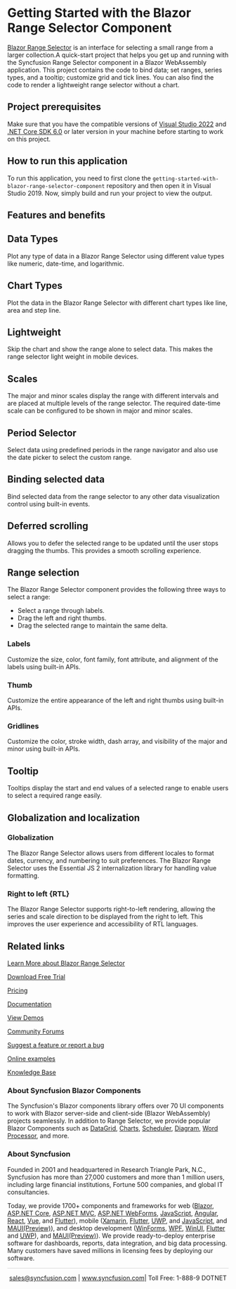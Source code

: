 # Getting Started with the Blazor Range Selector Component
[Blazor Range Selector](https://www.syncfusion.com/blazor-components/blazor-range-selector?utm_source=github&utm_medium=listing&utm_campaign=blazor-range-selector-github-samples) is an interface for selecting a small range from a larger collection.A quick-start project that helps you get up and running with the Syncfusion Range Selector component in a Blazor WebAssembly application. This project contains the code to bind data; set ranges, series types, and a tooltip; customize grid and tick lines. You can also find the code to render a lightweight range selector without a chart.

## Project prerequisites
Make sure that you have the compatible versions of [Visual Studio 2022](https://visualstudio.microsoft.com/downloads/ ) and [.NET Core SDK 6.0](https://dotnet.microsoft.com/en-us/download/dotnet/6.0) or later version in your machine before starting to work on this project.

## How to run this application
To run this application, you need to first clone the `getting-started-with-blazor-range-selector-component` repository and then open it in Visual Studio 2019. Now, simply build and run your project to view the output.

## Features and benefits
## Data Types
Plot any type of data in a Blazor Range Selector using different value types like numeric, date-time, and logarithmic.

## Chart Types
Plot the data in the Blazor Range Selector with different chart types like line, area and step line.

## Lightweight
Skip the chart and show the range alone to select data. This makes the range selector light weight in mobile devices.

## Scales
The major and minor scales display the range with different intervals and are placed at multiple levels of the range selector. The required date-time scale can be configured to be shown in major and minor scales.
 
## Period Selector
Select data using predefined periods in the range navigator and also use the date picker to select the custom range.

## Binding selected data
Bind selected data from the range selector to any other data visualization control using built-in events.

## Deferred scrolling

Allows you to defer the selected range to be updated until the user stops dragging the thumbs. This provides a smooth scrolling experience.

## Range selection
The Blazor Range Selector component provides the following three ways to select a range:

* Select a range through labels.
* Drag the left and right thumbs.
* Drag the selected range to maintain the same delta.

### Labels
Customize the size, color, font family, font attribute, and alignment of the labels using built-in APIs.

### Thumb
Customize the entire appearance of the left and right thumbs using built-in APIs.

### Gridlines

Customize the color, stroke width, dash array, and visibility of the major and minor using built-in APIs.

## Tooltip
Tooltips display the start and end values of a selected range to enable users to select a required range easily.

## Globalization and localization 

### Globalization

The Blazor Range Selector allows users from different locales to format dates, currency, and numbering to suit preferences. The Blazor Range Selector uses the Essential JS 2 internalization library for handling value formatting.

### Right to left {RTL}

The Blazor Range Selector supports right-to-left rendering, allowing the series and scale direction to be displayed from the right to left. This improves the user experience and accessibility of RTL languages.

## Related links
[Learn More about Blazor Range Selector](https://www.syncfusion.com/blazor-components/blazor-range-selector?utm_source=github&utm_medium=listing&utm_campaign=blazor-range-selector-github-samples)

[Download Free Trial](https://www.syncfusion.com/downloads/blazor?utm_source=github&utm_medium=listing&utm_campaign=blazor-range-selector-github-samples)

[Pricing](https://www.syncfusion.com/sales/products/blazor?utm_source=github&utm_medium=listing&utm_campaign=blazor-range-selector-github-samples)

[Documentation](https://blazor.syncfusion.com/documentation/range-selector/getting-started?utm_source=github&utm_medium=listing&utm_campaign=blazor-range-selector-github-samples)

[View Demos](https://blazor.syncfusion.com/demos/range-selector/range-navigator?utm_source=github&utm_medium=listing&utm_campaign=blazor-range-selector-github-samples)

[Community Forums](https://www.syncfusion.com/forums/blazor-components?utm_source=github&utm_medium=listing&utm_campaign=blazor-range-selector-github-samples)

[Suggest a feature or report a bug](https://www.syncfusion.com/feedback/blazor-components?utm_source=github&utm_medium=listing&utm_campaign=blazor-range-selector-github-samples)

[Online examples](https://blazor.syncfusion.com/demos/range-selector/range-navigator?utm_source=github&utm_medium=listing&utm_campaign=blazor-range-selector-github-samples)

[Knowledge Base](https://www.syncfusion.com/kb/blazor-components?utm_source=github&utm_medium=listing&utm_campaign=blazor-range-selector-github-samples)

### About Syncfusion Blazor Components
The Syncfusion's Blazor components library offers over 70 UI components to work with Blazor server-side and client-side (Blazor WebAssembly) projects seamlessly. In addition to Range Selector, we provide popular Blazor Components such as [DataGrid](https://www.syncfusion.com/blazor-range-selector-components/blazor-datagrid?utm_source=nuget&utm_medium=listing&utm_campaign=blazor-nuget), [Charts](https://www.syncfusion.com/blazor-components/blazor-charts?utm_source=nuget&utm_medium=listing&utm_campaign=blazor-range-selector-nuget), [Scheduler](https://www.syncfusion.com/blazor-components/blazor-scheduler?utm_source=nuget&utm_medium=listing&utm_campaign=blazor-range-selector-nuget), [Diagram](https://www.syncfusion.com/blazor-components/blazor-diagram?utm_source=nuget&utm_medium=listing&utm_campaign=blazor-range-selector-nuget), [Word Processor](https://www.syncfusion.com/blazor-components/blazor-word-processor?utm_source=nuget&utm_medium=listing&utm_campaign=blazor-range-selector-nuget), and more.

### About Syncfusion

Founded in 2001 and headquartered in Research Triangle Park, N.C., Syncfusion has more than 27,000 customers and more than 1 million users, including large financial institutions, Fortune 500 companies, and global IT consultancies.

Today, we provide 1700+ components and frameworks for web ([Blazor](https://www.syncfusion.com/blazor-components?utm_source=github&utm_medium=listing&utm_campaign=blazor-https://www.syncfusion.com/blazor-components/blazor-range-selector-github-samples), [ASP.NET Core](https://www.syncfusion.com/aspnet-core-ui-controls?utm_source=github&utm_medium=listing&utm_campaign=blazor-https://www.syncfusion.com/blazor-components/blazor-range-selector-github-samples), [ASP.NET MVC](https://www.syncfusion.com/aspnet-mvc-ui-controls?utm_source=github&utm_medium=listing&utm_campaign=blazor-https://www.syncfusion.com/blazor-components/blazor-range-selector-github-samples), [ASP.NET WebForms](https://www.syncfusion.com/jquery/aspnet-webforms-ui-controls?utm_source=github&utm_medium=listing&utm_campaign=blazor-https://www.syncfusion.com/blazor-components/blazor-range-selector-github-samples), [JavaScript](https://www.syncfusion.com/javascript-ui-controls?utm_source=github&utm_medium=listing&utm_campaign=blazor-https://www.syncfusion.com/blazor-components/blazor-range-selector-github-samples), [Angular](https://www.syncfusion.com/angular-ui-components?utm_source=github&utm_medium=listing&utm_campaign=blazor-https://www.syncfusion.com/blazor-components/blazor-range-selector-github-samples), [React](https://www.syncfusion.com/react-ui-components?utm_source=github&utm_medium=listing&utm_campaign=blazor-https://www.syncfusion.com/blazor-components/blazor-range-selector-github-samples), [Vue](https://www.syncfusion.com/vue-ui-components?utm_source=github&utm_medium=listing&utm_campaign=blazor-https://www.syncfusion.com/blazor-components/blazor-range-selector-github-samples), and [Flutter](https://www.syncfusion.com/flutter-widgets?utm_source=github&utm_medium=listing&utm_campaign=blazor-https://www.syncfusion.com/blazor-components/blazor-range-selector-github-samples)), mobile ([Xamarin](https://www.syncfusion.com/xamarin-ui-controls?utm_source=github&utm_medium=listing&utm_campaign=blazor-https://www.syncfusion.com/blazor-components/blazor-range-selector-github-samples), [Flutter](https://www.syncfusion.com/flutter-widgets?utm_source=github&utm_medium=listing&utm_campaign=blazor-https://www.syncfusion.com/blazor-components/blazor-range-selector-github-samples), [UWP](https://www.syncfusion.com/uwp-ui-controls?utm_source=github&utm_medium=listing&utm_campaign=blazor-https://www.syncfusion.com/blazor-components/blazor-range-selector-github-samples), and [JavaScript](https://www.syncfusion.com/javascript-ui-controls?utm_source=github&utm_medium=listing&utm_campaign=blazor-https://www.syncfusion.com/blazor-components/blazor-range-selector-github-samples), and [MAUI(Preview)](https://www.syncfusion.com/maui-controls?utm_source=github&utm_medium=listing&utm_campaign=blazor-https://www.syncfusion.com/blazor-components/blazor-range-selector-github-samples)), and desktop development ([WinForms](https://www.syncfusion.com/winforms-ui-controls?utm_source=github&utm_medium=listing&utm_campaign=blazor-https://www.syncfusion.com/blazor-components/blazor-range-selector-github-samples), [WPF](https://www.syncfusion.com/wpf-controls?utm_source=github&utm_medium=listing&utm_campaign=blazor-https://www.syncfusion.com/blazor-components/blazor-range-selector-github-samples), [WinUI](https://www.syncfusion.com/winui-controls?utm_source=github&utm_medium=listing&utm_campaign=blazor-https://www.syncfusion.com/blazor-components/blazor-range-selector-github-samples), [Flutter](https://www.syncfusion.com/flutter-widgets?utm_source=github&utm_medium=listing&utm_campaign=blazor-https://www.syncfusion.com/blazor-components/blazor-range-selector-github-samples) and [UWP](https://www.syncfusion.com/uwp-ui-controls?utm_source=github&utm_medium=listing&utm_campaign=blazor-https://www.syncfusion.com/blazor-components/blazor-range-selector-github-samples)), and [MAUI(Preview)](https://www.syncfusion.com/maui-controls?utm_source=github&utm_medium=listing&utm_campaign=blazor-https://www.syncfusion.com/blazor-components/blazor-range-selector-github-samples)). We provide ready-to-deploy enterprise software for dashboards, reports, data integration, and big data processing. Many customers have saved millions in licensing fees by deploying our software.

<hr style="height:0.3px;border:none;color:lightgrey;background-color:lightgrey;" />

<p align="center">
<a href="mailto:sales@syncfusion.com?Subject=Syncfusion Blazor Range Selector - GitHub" target="_top">sales@syncfusion.com</a> | <a href="https://www.syncfusion.com?utm_source=github&utm_medium=listing&utm_campaign=blazor-https://www.syncfusion.com/blazor-components/blazor-range-selector-github-samples">www.syncfusion.com</a>| Toll Free: 1-888-9 DOTNET <br>
</p>
